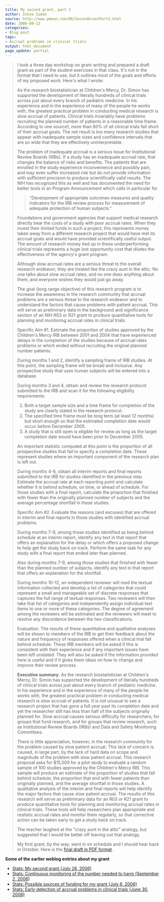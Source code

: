 ```yaml
---
title: My second grant, part 2
author: Steve Simon
source: http://www.pmean.com/06/SecondGrantPart2.html
date: 2006-09-13
categories:
- Blog post
tags:
- Accrual problems in clinical trials
output: html_document
page_update: partial
---
```


> I took a three day workshop on grant writing and prepared a draft
> grant as part of the student exercises in that class. It's not in the
> format that I need to use, but it outlines most of the goals and
> efforts of my proposed work. Here's what I wrote:
>
> As the research biostatistician at Children's Mercy, Dr. Simon has
> supported the development of literally hundreds of clinical trials
> across just about every branch of pediatric medicine. In his
> experience and in the experience of many of the people he works with,
> the greatest practical problem in conducting medical research is slow
> accrual of patients. Clinical trials invariably have problems
> recruiting the planned number of patients in a reasonable time frame.
> According to one source1, more than 80% of all clinical trials fall
> short of their accrual goals. The net result is too many research
> studies that appear with inadequate sample sizes and confidence
> intervals that are so wide that they are effectively uninterpretable.
>
> The problem of inadequate accrual is a serious issue for Institutional
> Review Boards (IRBs). If a study has an inadequate accrual rate, that
> changes the balance of risks and benefits. The patients that are
> enrolled in the study experience inconvenience and possibly pain, and
> may even suffer increased risk but do not provide information with
> sufficient precision to produce scientifically valid results. The NIH
> has recognized this as well and has documented the need for better
> tools in an Program Announcement which calls in particular for
>
> > "Development of appropriate outcomes measures and quality
> > indicators for the IRB review process for measurement of adequate
> > protection of human subjects."
>
> Foundations and government agencies that support medical research
> directly bear the costs of a study with poor accrual rates. When they
> invest their limited funds in such a project, this represents money
> taken away from a different research project that would have met its
> accrual goals and would have provided scientifically useful output.
> The amount of research money tied up in these underperforming clinical
> trials represents a huge lost opportunity cost that dilutes the
> effectiveness of the agency's grant program.
>
> Although slow accrual rates are a serious threat to the overall
> research endeavor, they are treated like the crazy aunt in the attic.
> No one talks about slow accrual rates, and no one does anything about
> them, and everyone wishes they would just go away.
>
> The goal (long range objective) of this research program is to
> increase the awareness in the research community that accrual problems
> are a serious threat to the research endeavor and to understand the
> factors that cause problems with patient accrual. This will serve as
> preliminary data in the background and significance section of an NIH
> R03 or R21 grant to produce quantitative tools for planning and
> monitoring accrual rates in clinical trials.
>
> Specific Aim \#1. Estimate the proportion of studies approved by the
> Children's Mercy IRB between 2001 and 2004 that have experienced
> delays in the completion of the studies because of accrual rates
> problems or which ended without recruiting the original planned number
> patients.
>
> During months 1 and 2, identify a sampling frame of IRB studies. At
> this point, the sampling frame will be broad and inclusive. Any
> prospective study that uses human subjects will be entered into a
> database.
>
> During months 3 and 4, obtain and review the research protocol
> submitted to the IRB and scan it for the following eligibility
> requirements:
>
> 1.  Both a target sample size and a time frame for completion of the
>     study are clearly stated in the research protocol.
> 2.  The specified time frame must be long term (at least 12 months)
>     but short enough so that the estimated completion date would occur
>     before December 2005.
> 3.  A study that is still open is eligible for review as long as the
>     target completion date would have been prior to December 2005.
>
> An important statistic computed at this point is the proportion of all
> prospective studies that fail to specify a completion date. These
> represent studies where an important component of the research plan is
> left out.
>
> During months 4-6, obtain all interim reports and final reports
> submitted to the IRB for studies identified in the previous step.
> Estimate the accrual rate at each reporting point and calculate
> whether it is behind schedule, on time, or ahead of schedule. For
> those studies with a final report, calculate the proportion that
> finished with fewer than the originally planned number of subjects and
> the average percentage shortfall in these studies.
>
> Specific Aim \#2. Evaluate the reasons (and excuses) that are offered
> in interim and final reports in those studies with identified accrual
> problems.
>
> During months 7-9, among those studies identified as being behind
> schedule at an interim report, identify any text in that report that
> offers an explanation for the delay or which offers a proposed change
> to help get the study back on track. Perform the same task for any
> study with a final report that ended later than planned.
>
> Also during months 7-9, among those studies that finished with fewer
> than the planned number of subjects, identify any text in that report
> that offers an explanation for the shortfall.
>
> During months 10-12, an independent reviewer will read the textual
> information collected and develop a list of categories that could
> represent a small and manageable set of discrete responses that
> captures the full range of textual responses. Two reviewers will then
> take that list of categories and independently assign individual text
> items to one or more of these categories. The degree of agreement
> among the reviewers will be estimated and the reviewers will meet to
> resolve any discordance between the two classifications.
>
> Evaluation. The results of these quantitative and qualitative analyses
> will be shown to members of the IRB to get their feedback about the
> nature and frequency of responses offered when a clinical trial fall
> behind schedule. These IRB members will be asked if this is consistent
> with their experience and if any important issues have been left
> unstated. They will also be asked if the information provided here is
> useful and if it gives them ideas on how to change and improve their
> review process.
>
> **Executive summary**. As the research biostatistician at Children's
> Mercy, Dr. Simon has supported the development of literally hundreds
> of clinical trials across just about every branch of pediatric
> medicine. In his experience and in the experience of many of the
> people he works with, the greatest practical problem in conducting
> medical research is slow accrual of patients. It is not unusual to see
> a research project that has gone a full year past its completion date
> and yet the researcher still has less than half of the subjects
> originally planned for. Slow accrual causes serious difficulty for
> researchers, for groups that fund research, and for groups that review
> research, such as Institutional Review Boards (IRBs) and Data and
> Safety Monitoring Committees.
>
> There is little appreciation, however, in the research community for
> the problem caused by slow patient accrual. This lack of concern is
> caused, in large part, by the lack of hard data on scope and magnitude
> of the problem with slow patient accrual. This research proposal asks
> for \$15,000 for a pilot study to evaluate a random sample of 100
> studies approved by the Children's Mercy IRB. This sample will
> produce an estimate of the proportion of studies that fall behind
> schedule, the proportion that end with fewer patients than originally
> planned, and the average shortfall in those studies. A qualitative
> analysis of the interim and final reports will help identify the major
> factors that cause slow patient accrual. The results of this research
> will serve as preliminary data for an R03 or R21 grant to produce
> quantitative tools for planning and monitoring accrual rates in
> clinical trials. These tools will help researchers plan appropriate
> and realistic accrual rates and monitor them regularly, so that
> corrective action can be taken early to get a study back on track.
>
> The teacher laughed at the "crazy aunt in the attic" analogy, but
> suggested that I would be better off leaving out that analogy.
>
> My first grant, by the way, went in on schedule and I should hear back
> in October. Here is the [final draft in PDF
> format](../00files/AccrualProblemsKcalsi12.pdf).

**Some of the earlier weblog entries about my grant**

-   [Stats: My second grant (July 26, 2006)](SecondGrant.html)
-   [Stats: Continuous monitoring of the number needed to harm
    (September 2, 2006)](ContinuousMonitoringNNH.asp)
-   [Stats: Possible sources of funding for my grant (July
    6, 2006)](FundingSources.asp)
-   [Stats: Early detection of accrual problems in clinical trials (June
    30, 2006)](AccrualProblems1.html)
